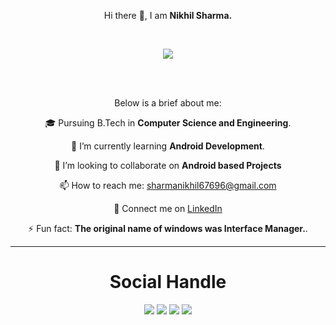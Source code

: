 <p align="center">Hi there 👋, I am <b>Nikhil Sharma.</b></p>
<br>

<p align="center"><img src="https://user-images.githubusercontent.com/68991431/94930512-22edda80-04e4-11eb-9949-d176db66d26f.png"</p>


<br><br>
<p align="center">
Below is a brief about me:

<p align="center">🎓 Pursuing B.Tech in <b>Computer Science and Engineering</b>.</p>

<p align="center">🌱 I’m currently learning <b>Android Development</b>.</p>

<p align="center">👯 I’m looking to collaborate on <b>Android based Projects</b>

<p align="center">📫 How to reach me: <a href="mailto : sharmanikhil67696@gmail.com">sharmanikhil67696@gmail.com</a></p>

<p align="center">🔗 Connect me on <a href="https://linkedin.com/in/nikhil-sharma-6092a81a2">LinkedIn</a></p>

<p align="center">⚡ Fun fact: <b>The original name of windows was Interface Manager.</b>.
</p>
<hr>

<div align="center">
<h1 align="center">Social Handle</h1>
<a href="https://www.linkedin.com/in/nikhil-sharma-6092a81a2/" target="_blank"><img src="https://img.icons8.com/fluent/48/000000/linkedin.png"/></a>
<a href="https://dev.to/nikhilsharma1" target="_blank"><img src="https://img.icons8.com/windows/32/000000/dev.png"/></a>
<a href="mailto: sharmanikhil67696@gmail.com" target="_blank"><img src="https://img.icons8.com/fluent/48/000000/gmail.png"/></a>
<a href="https://www.instagram.com/nick_official_69/" target="_blank"><img src="https://img.icons8.com/fluent/48/000000/instagram-new.png"/></a>
</div>
